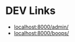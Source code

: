 # DEV Links

- [localhost:8000/admin/](http://localhost:8000/admin/)
- [localhost:8000/boops/](http://localhost:8000/boops/)
